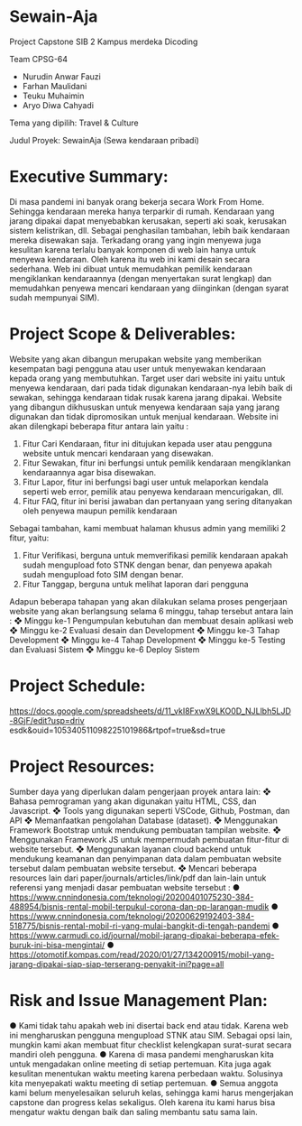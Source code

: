 # Sewain-Aja

Project Capstone SIB 2 Kampus merdeka
Dicoding

Team CPSG-64

- Nurudin Anwar Fauzi
- Farhan Maulidani
- Teuku Muhaimin
- Aryo Diwa Cahyadi

Tema yang dipilih: Travel & Culture

Judul Proyek: SewainAja (Sewa kendaraan pribadi)

# Executive Summary:

Di masa pandemi ini banyak orang bekerja secara Work From Home. Sehingga kendaraan
mereka hanya terparkir di rumah. Kendaraan yang jarang dipakai dapat menyebabkan
kerusakan, seperti aki soak, kerusakan sistem kelistrikan, dll. Sebagai penghasilan tambahan,
lebih baik kendaraan mereka disewakan saja. Terkadang orang yang ingin menyewa juga
kesulitan karena terlalu banyak komponen di web lain hanya untuk menyewa kendaraan. Oleh
karena itu web ini kami desain secara sederhana. Web ini dibuat untuk memudahkan pemilik
kendaraan mengiklankan kendaraannya (dengan menyertakan surat lengkap) dan memudahkan
penyewa mencari kendaraan yang diinginkan (dengan syarat sudah mempunyai SIM).


# Project Scope & Deliverables:

Website yang akan dibangun merupakan website yang memberikan kesempatan bagi pengguna
atau user untuk menyewakan kendaraan kepada orang yang membutuhkan. Target user dari
website ini yaitu untuk menyewa kendaraan, dari pada tidak digunakan kendaraan-nya lebih
baik di sewakan, sehingga kendaraan tidak rusak karena jarang dipakai. Website yang dibangun
dikhususkan untuk menyewa kendaraan saja yang jarang digunakan dan tidak dipromosikan
untuk menjual kendaraan. 
Website ini akan dilengkapi beberapa fitur antara lain yaitu :
1. Fitur Cari Kendaraan, fitur ini ditujukan kepada user atau pengguna website untuk
mencari kendaraan yang disewakan.
2. Fitur Sewakan, fitur ini berfungsi untuk pemilik kendaraan mengiklankan kendaraannya
agar bisa disewakan.
3. Fitur Lapor, fitur ini berfungsi bagi user untuk melaporkan kendala seperti web error,
pemilik atau penyewa kendaraan mencurigakan, dll.
4. Fitur FAQ, fitur ini berisi jawaban dan pertanyaan yang sering ditanyakan oleh penyewa
maupun pemilik kendaraan

Sebagai tambahan, kami membuat halaman khusus admin yang memiliki 2 fitur, yaitu:
1. Fitur Verifikasi, berguna untuk memverifikasi pemilik kendaraan apakah sudah
mengupload foto STNK dengan benar, dan penyewa apakah sudah mengupload foto SIM
dengan benar.
2. Fitur Tanggap, berguna untuk melihat laporan dari pengguna

Adapun beberapa tahapan yang akan dilakukan selama proses pengerjaan website yang
akan berlangsung selama 6 minggu, tahap tersebut antara lain :
❖ Minggu ke-1 Pengumpulan kebutuhan dan membuat desain aplikasi web
❖ Minggu ke-2 Evaluasi desain dan Development
❖ Minggu ke-3 Tahap Development
❖ Minggu ke-4 Tahap Development
❖ Minggu ke-5 Testing dan Evaluasi Sistem
❖ Minggu ke-6 Deploy Sistem


# Project Schedule:

https://docs.google.com/spreadsheets/d/11_vkI8FxwX9LKO0D_NJLlbh5LJD-8GjF/edit?usp=driv
esdk&ouid=105340511098225101986&rtpof=true&sd=true


# Project Resources:

Sumber daya yang diperlukan dalam pengerjaan proyek antara lain:
❖ Bahasa pemrograman yang akan digunakan yaitu HTML, CSS, dan Javascript.
❖ Tools yang digunakan seperti VSCode, Github, Postman, dan API
❖ Memanfaatkan pengolahan Database (dataset).
❖ Menggunakan Framework Bootstrap untuk mendukung pembuatan tampilan website.
❖ Menggunakan Framework JS untuk mempermudah pembuatan fitur-fitur di website
tersebut.
❖ Menggunakan layanan cloud backend untuk mendukung keamanan dan penyimpanan data
dalam pembuatan website tersebut
dalam pembuatan website tersebut.
❖ Mencari beberapa resources lain dari paper/journals/articles/link/pdf dan lain-lain untuk
referensi yang menjadi dasar pembuatan website tersebut :
  ● https://www.cnnindonesia.com/teknologi/20200401075230-384-488954/bisnis-rental-mobil-terpukul-corona-dan-pp-larangan-mudik
  ● https://www.cnnindonesia.com/teknologi/20200629192403-384-518775/bisnis-rental-mobil-ri-yang-mulai-bangkit-di-tengah-pandemi
  ● https://www.carmudi.co.id/journal/mobil-jarang-dipakai-beberapa-efek-buruk-ini-bisa-mengintai/
  ● https://otomotif.kompas.com/read/2020/01/27/134200915/mobil-yang-jarang-dipakai-siap-siap-terserang-penyakit-ini?page=all


# Risk and Issue Management Plan:

● Kami tidak tahu apakah web ini disertai back end atau tidak. Karena web ini
mengharuskan pengguna mengupload STNK atau SIM. Sebagai opsi lain, mungkin kami
akan membuat fitur checklist kelengkapan surat-surat secara mandiri oleh pengguna.
● Karena di masa pandemi mengharuskan kita untuk mengadakan online meeting di setiap
pertemuan. Kita juga agak kesulitan menentukan waktu meeting karena perbedaan
waktu. Solusinya kita menyepakati waktu meeting di setiap pertemuan.
● Semua anggota kami belum menyelesaikan seluruh kelas, sehingga kami harus
mengerjakan capstone dan progress kelas sekaligus. Oleh karena itu kami harus bisa
mengatur waktu dengan baik dan saling membantu satu sama lain.
